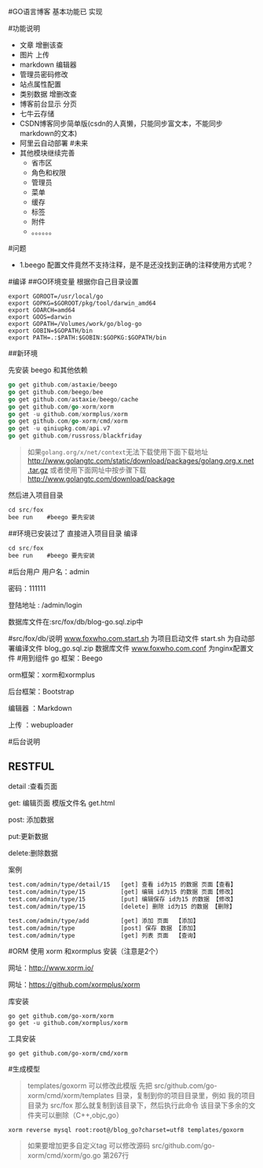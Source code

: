 
#GO语言博客
基本功能已 实现

#功能说明
 * 文章 增删该查
 * 图片 上传
 * markdown 编辑器
 * 管理员密码修改
 * 站点属性配置
 * 类别数据 增删改查
 * 博客前台显示 分页
 * 七牛云存储
 * CSDN博客同步简单版(csdn的人真懒，只能同步富文本，不能同步markdown的文本)
 * 阿里云自动部署
#未来
 * 其他模块继续完善
    * 省市区
    * 角色和权限
    * 管理员
    * 菜单
    * 缓存
    * 标签
    * 附件
    * 。。。。。。
    
#问题
 * 1.beego 配置文件竟然不支持注释，是不是还没找到正确的注释使用方式呢？

#编译
##GO环境变量
根据你自己目录设置
```shell
export GOROOT=/usr/local/go
export GOPKG=$GOROOT/pkg/tool/darwin_amd64
export GOARCH=amd64
export GOOS=darwin
export GOPATH=/Volumes/work/go/blog-go
export GOBIN=$GOPATH/bin
export PATH=.:$PATH:$GOBIN:$GOPKG:$GOPATH/bin 
```

##新环境

先安装 beego 和其他依赖
```go
go get github.com/astaxie/beego
go get github.com/beego/bee
go get github.com/astaxie/beego/cache
go get github.com/go-xorm/xorm
go get -u github.com/xormplus/xorm
go get github.com/go-xorm/cmd/xorm
go get -u qiniupkg.com/api.v7
go get github.com/russross/blackfriday
```
>如果`golang.org/x/net/context`无法下载使用下面下载地址
http://www.golangtc.com/static/download/packages/golang.org.x.net.tar.gz
或者使用下面网址中按步骤下载
http://www.golangtc.com/download/package

然后进入项目目录
```go
cd src/fox
bee run    #beego 要先安装
```
##环境已安装过了
直接进入项目目录 编译
```go
cd src/fox
bee run    #beego 要先安装
```
#后台用户
用户名：admin

密码：111111

登陆地址 : /admin/login

数据库文件在:src/fox/db/blog-go.sql.zip中

#src/fox/db/说明
www.foxwho.com.start.sh 为项目启动文件
start.sh 为自动部署编译文件
blog_go.sql.zip 数据库文件
www.foxwho.com.conf 为nginx配置文件
#用到组件
go 框架：Beego

orm框架：xorm和xormplus

后台框架：Bootstrap

编辑器 ：Markdown

上传   ：webuploader


#后台说明
## RESTFUL
detail :查看页面

get: 编辑页面  模版文件名 get.html

post: 添加数据

put:更新数据

delete:删除数据

案例

```html
test.com/admin/type/detail/15   [get] 查看 id为15 的数据 页面【查看】
test.com/admin/type/15          [get] 编辑 id为15 的数据 页面【修改】
test.com/admin/type/15          [put] 编辑保存 id为15 的数据 【修改】
test.com/admin/type/15          [delete] 删除 id为15 的数据 【删除】

test.com/admin/type/add         [get] 添加 页面  【添加】
test.com/admin/type             [post] 保存 数据 【添加】
test.com/admin/type             [get] 列表 页面  【查询】
```
#ORM 使用 xorm 和xormplus
安装（注意是2个）

网址：http://www.xorm.io/

网址：https://github.com/xormplus/xorm

库安装
```shell
go get github.com/go-xorm/xorm
go get -u github.com/xormplus/xorm
```
工具安装
```shell
go get github.com/go-xorm/cmd/xorm
```
#生成模型
>templates/goxorm 可以修改此模版
先把 src/github.com/go-xorm/cmd/xorm/templates 目录，复制到你的项目目录里，例如 我的项目目录为 src/fox 那么就复制到该目录下，然后执行此命令
该目录下多余的文件夹可以删除（C++,objc,go）

```shell
xorm reverse mysql root:root@/blog_go?charset=utf8 templates/goxorm
```
>如果要增加更多自定义tag 可以修改源码 src/github.com/go-xorm/cmd/xorm/go.go 第267行
